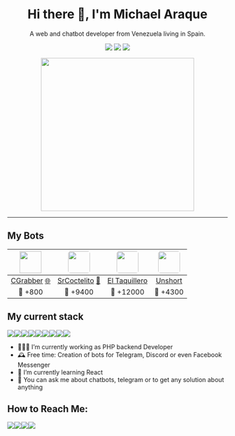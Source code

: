 <h1 align="center">Hi there 👋, I'm Michael Araque</h1>

<p align='center'>A web and chatbot developer from Venezuela living in Spain.</p>

<p align="center">
    <img src="https://gpvc.arturio.dev/michydev" />
    <img src="https://img.shields.io/github/stars/michydev?style=badge" />
    <img src="https://img.shields.io/github/followers/michydev?style=badge" />
</p>

<p align='center'>
  <a href="#"><img src="https://github-readme-stats.vercel.app/api?username=michydev&show_icons=true&count_private=true&theme=dark" width="350"></a>
</p>

<hr>

## My Bots

| <img src="https://i.imgur.com/2BOwLa7.png" width="50">  | <img src="https://i.imgur.com/A8Z3BHu.jpg" style="border-radius:5px" width="50">  | <img src="https://i.imgur.com/Q0ch8vS.jpg" style="border-radius:5px" width="50"> | <img src="https://i.imgur.com/yIxnBle.jpg" style="border-radius:5px" width="50">
| :------------: | :------------: | :------------: | :------------: |
| [CGrabber](https://t.me/cgrabberbot) [🌐](https://chollx.es) | [SrCoctelito](https://t.me/coctelesbot) [📰](https://www.genbeta.com/mensajeria-instantanea/nueve-utiles-bots-telegram-creados-desarrolladores-espanoles) | [El Taquillero](https://t.me/eltaquillerobot) | [Unshort](https://t.me/unshortbot) |
| 👤 +800 | 👤 +9400 | 👤 +12000 | 👤 +4300 |


</p>

## My current stack

<img src="https://img.shields.io/badge/-PHP-red?style=for-the-badge&logo=PHP&color=777BB4&logoColor=white"/><img src="https://img.shields.io/badge/node.js%20-%2314354C.svg?style=for-the-badge&logo=Node.Js&color=339933&logoColor=white"/><img src="https://img.shields.io/badge/python%20-%2314354C.svg?&style=for-the-badge&logo=python&logoColor=white"/><img src="https://img.shields.io/badge/unit_test%20-%23F05033.svg?&style=for-the-badge&logo=unit_test&logoColor=white"/><img src="https://img.shields.io/badge/mariadb%20-%2314354C.svg?&style=for-the-badge&logo=mariadb&logoColor=white"/><img src="https://img.shields.io/badge/redis%20-%2314354C.svg?&style=for-the-badge&logo=redis&logoColor=white&color=DC382D"/><img src="https://img.shields.io/badge/-Javascript-yellow?style=for-the-badge&logo=javascript"/><img src="https://img.shields.io/badge/git%20-%23F05033.svg?&style=for-the-badge&logo=git&logoColor=white"/><img src="https://img.shields.io/badge/-And_more...-red?style=for-the-badge&color=5757B0"/>

-  👨🏽‍💻 I’m currently working as PHP backend Developer
- 🕰 Free time: Creation of bots for Telegram, Discord or even Facebook Messenger 
- 🌱 I’m currently learning React 
- 💬 You can ask me about chatbots, telegram or to get any solution about anything

## How to Reach Me:

[<img src='https://img.shields.io/badge/Telegram-2CA5E0?style=for-the-badge&logo=telegram&logoColor=white'>](https://t.me/michyaraque)[<img src='https://img.shields.io/badge/Discord-7289DA?style=for-the-badge&logo=discord&logoColor=white'>](https://discordapp.com/users/Michy#4238)[<img src='https://img.shields.io/badge/LinkedIn-0077B5?style=for-the-badge&logo=linkedin&logoColor=white'>](https://www.linkedin.com/in/michaelaraque)[<img src='https://img.shields.io/badge/GitHub-1?style=for-the-badge&logo=github&logoColor=white&color=2e2e2e'>](https://github.com/michydev)
